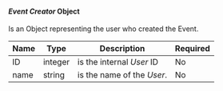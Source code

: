 
#### _Event Creator_ Object

Is an Object representing the user who created the Event.

| Name | Type    | Description                | Required |
|------|---------|----------------------------|----------|
| ID   | integer | is the internal _User_ ID  | No       |
| name | string  | is the name of the _User_. | No       |
